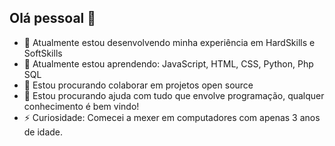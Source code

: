 ## Olá pessoal 👋

- 🔭 Atualmente estou desenvolvendo minha experiência em HardSkills e SoftSkills
- 🌱 Atualmente estou aprendendo: JavaScript, HTML, CSS, Python, Php SQL
- 👯 Estou procurando colaborar em projetos open source
- 🤔 Estou procurando ajuda com tudo que envolve programação, qualquer conhecimento é bem vindo!
- ⚡ Curiosidade: Comecei a mexer em computadores com apenas 3 anos de idade.

